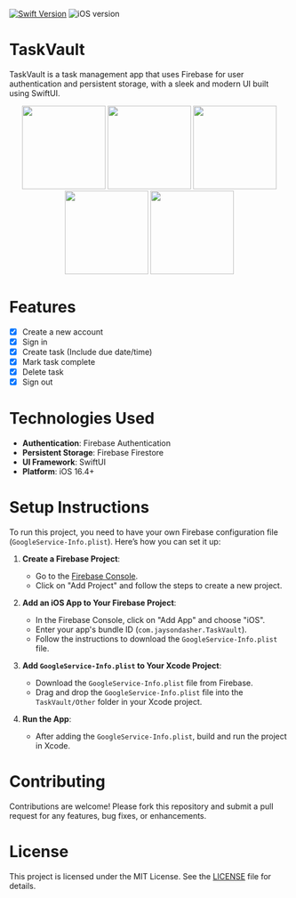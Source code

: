 [![Swift Version][swift-image]][swift-url]
![iOS version][ios-image]

# TaskVault

TaskVault is a task management app that uses Firebase for user authentication and persistent storage, with a sleek and modern UI built using SwiftUI.

<p align="center">
  <img src="https://github.com/jaysondasher/TaskVault/assets/58889274/a0757090-32e0-4eec-b16c-1cd881a0dbbe" width="150">
  <img src="https://github.com/jaysondasher/TaskVault/assets/58889274/3ad9de8b-8e13-48f1-9949-3d76bca42978" width="150">
  <img src="https://github.com/jaysondasher/TaskVault/assets/58889274/edc814b2-bcbf-4997-94bf-26136a7a1a2c" width="150">
  <img src="https://github.com/jaysondasher/TaskVault/assets/58889274/cf434bae-138e-4c04-aa11-3e7074682cd7" width="150">
  <img src="https://github.com/jaysondasher/TaskVault/assets/58889274/cbff4d66-1201-44a8-85de-7618124b177b" width="150">
</p>

# Features

- [x] Create a new account
- [x] Sign in
- [x] Create task (Include due date/time)
- [x] Mark task complete
- [x] Delete task
- [x] Sign out

# Technologies Used

- **Authentication**: Firebase Authentication
- **Persistent Storage**: Firebase Firestore
- **UI Framework**: SwiftUI
- **Platform**: iOS 16.4+

# Setup Instructions

To run this project, you need to have your own Firebase configuration file (`GoogleService-Info.plist`). Here’s how you can set it up:

1. **Create a Firebase Project**:
   - Go to the [Firebase Console](https://console.firebase.google.com/).
   - Click on "Add Project" and follow the steps to create a new project.

2. **Add an iOS App to Your Firebase Project**:
   - In the Firebase Console, click on "Add App" and choose "iOS".
   - Enter your app's bundle ID (`com.jaysondasher.TaskVault`).
   - Follow the instructions to download the `GoogleService-Info.plist` file.

3. **Add `GoogleService-Info.plist` to Your Xcode Project**:
   - Download the `GoogleService-Info.plist` file from Firebase.
   - Drag and drop the `GoogleService-Info.plist` file into the `TaskVault/Other` folder in your Xcode project.

4. **Run the App**:
   - After adding the `GoogleService-Info.plist`, build and run the project in Xcode.

# Contributing

Contributions are welcome! Please fork this repository and submit a pull request for any features, bug fixes, or enhancements.

# License

This project is licensed under the MIT License. See the [LICENSE](LICENSE) file for details.

[swift-image]: https://img.shields.io/badge/swift-5.0-orange.svg
[swift-url]: https://swift.org/
[ios-image]: https://img.shields.io/badge/ios-16.4+-blue.svg